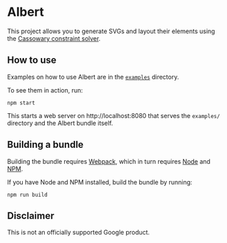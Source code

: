 # Albert

This project allows you to generate SVGs and layout their elements using the
[Cassowary constraint solver](https://github.com/slightlyoff/cassowary.js).

## How to use

Examples on how to use Albert are in the [`examples`](https://github.com/evoL/albert/tree/master/examples) directory.

To see them in action, run:

```
npm start
```

This starts a web server on http://localhost:8080 that serves the `examples/`
directory and the Albert bundle itself.

## Building a bundle

Building the bundle requires [Webpack](https://webpack.js.org), which in turn requires [Node](https://nodejs.org) and [NPM](https://www.npmjs.com).

If you have Node and NPM installed, build the bundle by running:

```
npm run build
```

## Disclaimer

This is not an officially supported Google product.

